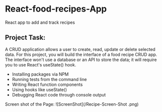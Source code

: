 # React-food-recipes-App
React app to add and track recipes

## Project Task:
A CRUD application allows a user to create, read, update or delete selected data. For this project, you will build the interface of a food recipe CRUD app. The interface won't use a database or an API to store the data; it will require you to use React's useState() hook.

- Installing packages via NPM
- Running tests from the command line
- Writing React function components
- Using hooks like useState()
- Debugging React code through console output

Screen shot of the Page:
 ![ScreenShot](/Recipe-Screen-Shot .png)
